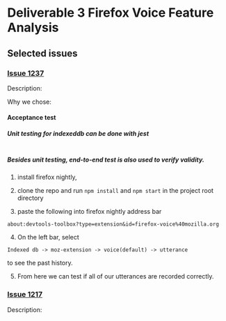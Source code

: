 # Deliverable 3 Firefox Voice Feature Analysis

## Selected issues

### [Issue 1237](https://github.com/mozilla/firefox-voice/issues/1237)

Description:

Why we chose:

#### Acceptance test

##### Unit testing for indexeddb can be done with jest
```

```
##### Besides unit testing, end-to-end test is also used to verify validity.
1. install firefox nightly, 

2. clone the repo and run ```npm install``` and ```npm start``` in the project root directory

3. paste the following into firefox nightly address bar
```
about:devtools-toolbox?type=extension&id=firefox-voice%40mozilla.org
```
4. On the left bar, select
```
Indexed db -> moz-extension -> voice(default) -> utterance
```
to see the past history.

5. From here we can test if all of our utterances are recorded correctly.
### [Issue 1217](https://github.com/mozilla/firefox-voice/issues/1217)

Description:
